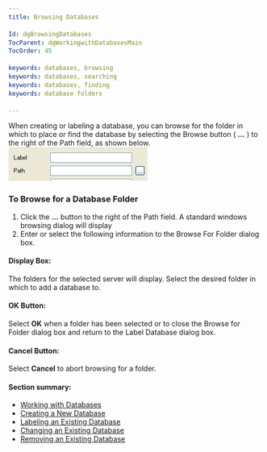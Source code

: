 ```yaml
---
title: Browsing Databases

Id: dgBrowsingDatabases
TocParent: dgWorkingwithDatabasesMain
TocOrder: 45

keywords: databases, browsing
keywords: databases, searching
keywords: databases, finding
keywords: database folders

---
```


When creating or labeling a database, you can browse for the folder in which to place or find the database by selecting the Browse button ( **...** ) to the right of the Path field, as shown below.
![](Images/dgBrowsebutton.bmp)

### To Browse for a Database Folder

1. Click the **...**  button to the right of the Path field. A standard windows browsing dialog will display
2. Enter or select the following information to the Browse For Folder dialog box.

#### Display Box:
The folders for the selected server will display. Select the desired folder in which to add a database to.

#### OK Button:
Select **OK** when a folder has been selected or to close the Browse for Folder dialog box and return to the Label Database dialog box.

#### Cancel Button:
Select **Cancel** to abort browsing for a folder.

#### Section summary:

- <a href="dgWorkingwithDatabasesMain.htm" target="Main">Working with Databases</a>
- <a href="dgCreateaNewDatabase.htm" target="Main">Creating a New Database</a>
- <a href="dgLabelingaDatabase.htm" target="Main">Labeling an Existing Database</a>
- <a href="dgChangingaDatabase.htm" target="Main">Changing an Existing Database</a>
- <a href="dgRemovingaDatabase.htm" target="Main">Removing an Existing Database</a>

